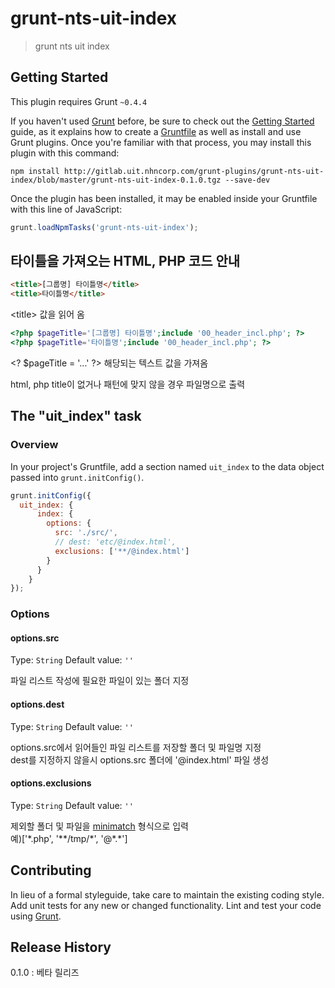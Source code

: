 # grunt-nts-uit-index

> grunt nts uit index

## Getting Started
This plugin requires Grunt `~0.4.4`

If you haven't used [Grunt](http://gruntjs.com/) before, be sure to check out the [Getting Started](http://gruntjs.com/getting-started) guide, as it explains how to create a [Gruntfile](http://gruntjs.com/sample-gruntfile) as well as install and use Grunt plugins. Once you're familiar with that process, you may install this plugin with this command:

```shell
npm install http://gitlab.uit.nhncorp.com/grunt-plugins/grunt-nts-uit-index/blob/master/grunt-nts-uit-index-0.1.0.tgz --save-dev
```

Once the plugin has been installed, it may be enabled inside your Gruntfile with this line of JavaScript:

```js
grunt.loadNpmTasks('grunt-nts-uit-index');
```

## 타이틀을 가져오는 HTML, PHP 코드 안내
```html
<title>[그룹명] 타이틀명</title>
<title>타이틀명</title>
```
&lt;title&gt; 값을 읽어 옴

```php
<?php $pageTitle='[그룹명] 타이틀명';include '00_header_incl.php'; ?>
<?php $pageTitle='타이틀명';include '00_header_incl.php'; ?>
```
&lt;? $pageTitle = '...' ?&gt; 해당되는 텍스트 값을 가져옴

html, php title이 없거나 패턴에 맞지 않을 경우 파일명으로 출력

## The "uit_index" task

### Overview
In your project's Gruntfile, add a section named `uit_index` to the data object passed into `grunt.initConfig()`.

```js
grunt.initConfig({
  uit_index: {
      index: {
        options: {
          src: './src/',
          // dest: 'etc/@index.html',
          exclusions: ['**/@index.html']
        }
      }
    }
});
```

### Options

#### options.src
Type: `String`
Default value: `''`

파일 리스트 작성에 필요한 파일이 있는 폴더 지정

#### options.dest
Type: `String`
Default value: `''`

options.src에서 읽어들인 파일 리스트를 저장할 폴더 및 파일명 지정  
dest를 지정하지 않을시 options.src 폴더에 '@index.html' 파일 생성

#### options.exclusions
Type: `String`
Default value: `''`

제외할 폴더 및 파일을 [minimatch](https://github.com/isaacs/minimatch) 형식으로 입력  
예)['\*.php', '\*\*/tmp/\*', '@\*.\*']

## Contributing
In lieu of a formal styleguide, take care to maintain the existing coding style. Add unit tests for any new or changed functionality. Lint and test your code using [Grunt](http://gruntjs.com/).

## Release History
0.1.0 : 베타 릴리즈
